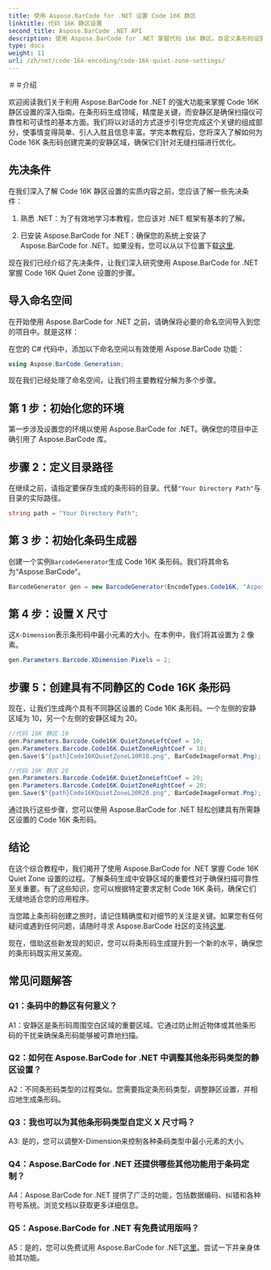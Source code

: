 ```yaml
---
title: 使用 Aspose.BarCode for .NET 设置 Code 16K 静区
linktitle: 代码 16K 静区设置
second_title: Aspose.BarCode .NET API
description: 使用 Aspose.BarCode for .NET 掌握代码 16K 静区。自定义条形码设置以实现可靠的扫描。
type: docs
weight: 11
url: /zh/net/code-16k-encoding/code-16k-quiet-zone-settings/
---
```

＃＃介绍

欢迎阅读我们关于利用 Aspose.BarCode for .NET 的强大功能来掌握 Code 16K 静区设置的深入指南。在条形码生成领域，精度是关键，而安静区是确保扫描仪可靠性和可读性的基本方面。我们将以对话的方式逐步引导您完成这个关键的组成部分，使事情变得简单、引人入胜且信息丰富。学完本教程后，您将深入了解如何为 Code 16K 条形码创建完美的安静区域，确保它们针对无缝扫描进行优化。

## 先决条件

在我们深入了解 Code 16K 静区设置的实质内容之前，您应该了解一些先决条件：

1. 熟悉 .NET：为了有效地学习本教程，您应该对 .NET 框架有基本的了解。

2. 已安装 Aspose.BarCode for .NET：确保您的系统上安装了 Aspose.BarCode for .NET。如果没有，您可以从以下位置下载[这里](https://releases.aspose.com/barcode/net/).

现在我们已经介绍了先决条件，让我们深入研究使用 Aspose.BarCode for .NET 掌握 Code 16K Quiet Zone 设置的步骤。

## 导入命名空间

在开始使用 Aspose.BarCode for .NET 之前，请确保将必要的命名空间导入到您的项目中。就是这样：

在您的 C# 代码中，添加以下命名空间以有效使用 Aspose.BarCode 功能：

```csharp
using Aspose.BarCode.Generation;
```

现在我们已经处理了命名空间，让我们将主要教程分解为多个步骤。

## 第 1 步：初始化您的环境

第一步涉及设置您的环境以使用 Aspose.BarCode for .NET。确保您的项目中正确引用了 Aspose.BarCode 库。

## 步骤 2：定义目录路径

在继续之前，请指定要保存生成的条形码的目录。代替`"Your Directory Path"`与目录的实际路径。

```csharp
string path = "Your Directory Path";
```

## 第 3 步：初始化条码生成器

创建一个实例`BarcodeGenerator`生成 Code 16K 条形码。我们将其命名为“Aspose.BarCode”。

```csharp
BarcodeGenerator gen = new BarcodeGenerator(EncodeTypes.Code16K, "Aspose.BarCode");
```

## 第 4 步：设置 X 尺寸

这`X-Dimension`表示条形码中最小元素的大小。在本例中，我们将其设置为 2 像素。

```csharp
gen.Parameters.Barcode.XDimension.Pixels = 2;
```

## 步骤 5：创建具有不同静区的 Code 16K 条形码

现在，让我们生成两个具有不同静区设置的 Code 16K 条形码。一个左侧的安静区域为 10，另一个左侧的安静区域为 20。

```csharp
//代码 16K 静区 10
gen.Parameters.Barcode.Code16K.QuietZoneLeftCoef = 10;
gen.Parameters.Barcode.Code16K.QuietZoneRightCoef = 10;
gen.Save($"{path}Code16KQuietZoneL10R10.png", BarCodeImageFormat.Png);

//代码 16K 静区 20
gen.Parameters.Barcode.Code16K.QuietZoneLeftCoef = 20;
gen.Parameters.Barcode.Code16K.QuietZoneRightCoef = 20;
gen.Save($"{path}Code16KQuietZoneL20R20.png", BarCodeImageFormat.Png);
```

通过执行这些步骤，您可以使用 Aspose.BarCode for .NET 轻松创建具有所需静区设置的 Code 16K 条形码。

## 结论

在这个综合教程中，我们揭开了使用 Aspose.BarCode for .NET 掌握 Code 16K Quiet Zone 设置的过程。了解条码生成中安静区域的重要性对于确保扫描可靠性至关重要。有了这些知识，您可以根据特定要求定制 Code 16K 条码，确保它们无缝地适合您的应用程序。

当您踏上条形码创建之旅时，请记住精确度和对细节的关注是关键。如果您有任何疑问或遇到任何问题，请随时寻求 Aspose.BarCode 社区的支持[这里](https://forum.aspose.com/c/barcode/13).

现在，借助这些新发现的知识，您可以将条形码生成提升到一个新的水平，确保您的条形码既实用又美观。

## 常见问题解答

### Q1：条码中的静区有何意义？
   
A1：安静区是条形码周围空白区域的重要区域。它通过防止附近物体或其他条形码的干扰来确保条形码能够被可靠地扫描。

### Q2：如何在 Aspose.BarCode for .NET 中调整其他条形码类型的静区设置？

A2：不同条形码类型的过程类似。您需要指定条形码类型，调整静区设置，并相应地生成条形码。

### Q3：我也可以为其他条形码类型自定义 X 尺寸吗？

A3: 是的，您可以调整X-Dimension来控制各种条码类型中最小元素的大小。

### Q4：Aspose.BarCode for .NET 还提供哪些其他功能用于条码定制？

A4：Aspose.BarCode for .NET 提供了广泛的功能，包括数据编码、纠错和各种符号系统。浏览文档以获取更多详细信息。

### Q5：Aspose.BarCode for .NET 有免费试用版吗？

 A5：是的，您可以免费试用 Aspose.BarCode for .NET[这里](https://releases.aspose.com/)。尝试一下并亲身体验其功能。